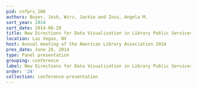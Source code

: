 ```yaml
---
pid: cnfprs_106
authors: Boyer, Josh, Wirz, Jackie and Zoss, Angela M.
sort_year: 2014
sort_date: 2014-06-28
title: New Directions for Data Visualization in Library Public Services
location: Las Vegas, NV
host: Annual meeting of the American Library Association 2014
pres_date: June 28, 2014
type: Panel presentation
grouping: conference
label: New Directions for Data Visualization in Library Public Services
order: '24'
collection: conference-presentation
---
```

